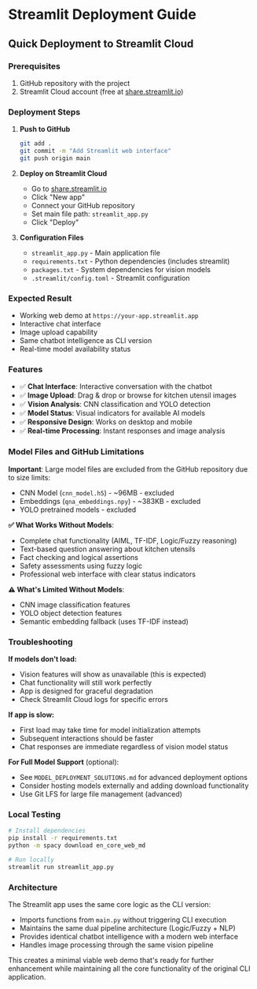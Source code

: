 # Streamlit Deployment Guide

## Quick Deployment to Streamlit Cloud

### Prerequisites
1. GitHub repository with the project
2. Streamlit Cloud account (free at [share.streamlit.io](https://share.streamlit.io))

### Deployment Steps

1. **Push to GitHub**
   ```bash
   git add .
   git commit -m "Add Streamlit web interface"
   git push origin main
   ```

2. **Deploy on Streamlit Cloud**
   - Go to [share.streamlit.io](https://share.streamlit.io)
   - Click "New app"
   - Connect your GitHub repository
   - Set main file path: `streamlit_app.py`
   - Click "Deploy"

3. **Configuration Files**
   - `streamlit_app.py` - Main application file
   - `requirements.txt` - Python dependencies (includes streamlit)
   - `packages.txt` - System dependencies for vision models
   - `.streamlit/config.toml` - Streamlit configuration

### Expected Result
- Working web demo at `https://your-app.streamlit.app`
- Interactive chat interface
- Image upload capability
- Same chatbot intelligence as CLI version
- Real-time model availability status

### Features
- ✅ **Chat Interface**: Interactive conversation with the chatbot
- ✅ **Image Upload**: Drag & drop or browse for kitchen utensil images
- ✅ **Vision Analysis**: CNN classification and YOLO detection
- ✅ **Model Status**: Visual indicators for available AI models
- ✅ **Responsive Design**: Works on desktop and mobile
- ✅ **Real-time Processing**: Instant responses and image analysis

### Model Files and GitHub Limitations

**Important**: Large model files are excluded from the GitHub repository due to size limits:
- CNN Model (`cnn_model.h5`) - ~96MB - excluded
- Embeddings (`qna_embeddings.npy`) - ~383KB - excluded  
- YOLO pretrained models - excluded

**✅ What Works Without Models**:
- Complete chat functionality (AIML, TF-IDF, Logic/Fuzzy reasoning)
- Text-based question answering about kitchen utensils
- Fact checking and logical assertions
- Safety assessments using fuzzy logic
- Professional web interface with clear status indicators

**⚠️ What's Limited Without Models**:
- CNN image classification features
- YOLO object detection features
- Semantic embedding fallback (uses TF-IDF instead)

### Troubleshooting

**If models don't load:**
- Vision features will show as unavailable (this is expected)
- Chat functionality will still work perfectly
- App is designed for graceful degradation
- Check Streamlit Cloud logs for specific errors

**If app is slow:**
- First load may take time for model initialization attempts
- Subsequent interactions should be faster
- Chat responses are immediate regardless of vision model status

**For Full Model Support** (optional):
- See `MODEL_DEPLOYMENT_SOLUTIONS.md` for advanced deployment options
- Consider hosting models externally and adding download functionality
- Use Git LFS for large file management (advanced)

### Local Testing
```bash
# Install dependencies
pip install -r requirements.txt
python -m spacy download en_core_web_md

# Run locally
streamlit run streamlit_app.py
```

### Architecture
The Streamlit app uses the same core logic as the CLI version:
- Imports functions from `main.py` without triggering CLI execution
- Maintains the same dual pipeline architecture (Logic/Fuzzy + NLP)
- Provides identical chatbot intelligence with a modern web interface
- Handles image processing through the same vision pipeline

This creates a minimal viable web demo that's ready for further enhancement while maintaining all the core functionality of the original CLI application. 